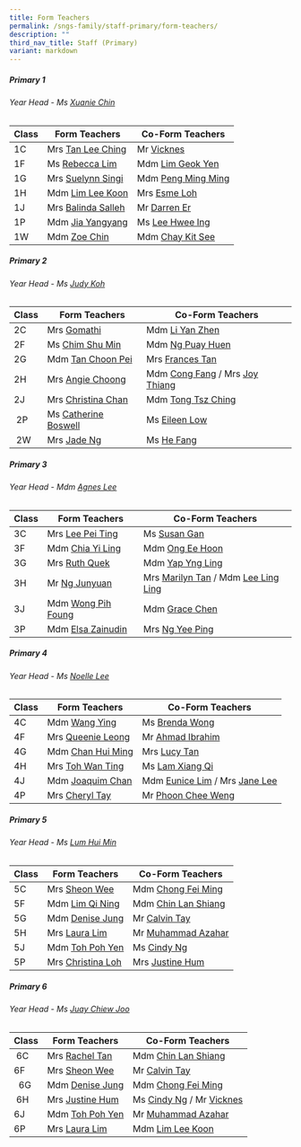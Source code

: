 ```yaml
---
title: Form Teachers
permalink: /sngs-family/staff-primary/form-teachers/
description: ""
third_nav_title: Staff (Primary)
variant: markdown
---
```

##### **Primary 1**
###### Year Head - Ms [Xuanie Chin](mailto:chin_yi_xuan@schools.gov.sg)

| Class | Form Teachers | Co-Form Teachers
| --- | --- | --- |
| 1C | Mrs [Tan Lee Ching](mailto:tan_lee_ching@schools.gov.sg) | Mr [Vicknes](mailto:vicknes_vinayak_veerappan@schools.gov.sg) |
| 1F | Ms [Rebecca Lim](mailto:lim_mei_li@schools.gov.sg) | Mdm [Lim Geok Yen](mailto:lim_geok_yen@schools.gov.sg) |
| 1G | Mrs [Suelynn Singi](mailto:tan_suelynn@schools.gov.sg) | Mdm [Peng Ming Ming](mailto:peng_ming_ming@schools.gov.sg) |
| 1H | Mdm [Lim Lee Koon](mailto:lim_lee_koon_a@schools.gov.sg) | Mrs [Esme Loh](mailto:esme_foo@schools.gov.sg) |
| 1J | Mrs [Balinda Salleh](mailto:balinda_salleh@schools.gov.sg) | Mr [Darren Er](mailto:er_darren@schools.gov.sg) |
| 1P | Mdm [Jia Yangyang](mailto:Jia_Yangyang@schools.gov.sg) | Ms [Lee Hwee Ing](mailto:lee_hwee_ing@schools.gov.sg) |
| 1W | Mdm [Zoe Chin](mailto:chin_yoke_koon@schools.gov.sg) | Mdm [Chay Kit See](mailto:chay_kit_see@schools.gov.sg) |

##### **Primary 2**
###### Year Head - Ms [Judy Koh](mailto:koh_cheng_tee@schools.gov.sg)

| Class | Form Teachers | Co-Form Teachers |
| --- | --- |--- |
| 2C | Mrs [Gomathi](mailto:gomathi_a@schools.gov.sg) | Mdm [Li Yan Zhen](mailto:li_yan_zhen@schools.gov.sg) |
| 2F | Ms [Chim Shu Min](mailto:chim_shu_min@schools.gov.sg) | Mdm [Ng Puay Huen](mailto:ng_puay_huen@schools.gov.sg) |
| 2G | Mdm [Tan Choon Pei](mailto:tan_choon_pei@schools.gov.sg) | Mrs [Frances Tan](mailto:frances_goh_pih_chee@schools.gov.sg) |
| 2H | Mrs [Angie Choong](mailto:chong_sou_foong@schools.gov.sg) | Mdm [Cong Fang](mailto:cong_fang@schools.gov.sg) / Mrs [Joy Thiang](mailto:thiang_yen_ping_joy_a@schools.gov.sg) |
| 2J | Mrs [Christina Chan](mailto:tan_liang_hong_christina@schools.gov.sg) | Mdm [Tong Tsz Ching](mailto:tong_tsz_ching@schools.gov.sg) |
|  2P | Ms [Catherine Boswell](mailto:boswell_catherine@schools.gov.sg) | Ms [Eileen Low](mailto:low_wei_ling_eileen@schools.gov.sg) |
|  2W | Mrs [Jade Ng](mailto:lim_swee_chern_jade@schools.gov.sg) | Ms [He Fang](mailto:he_fang@schools.gov.sg) |

##### **Primary 3**
###### Year Head - Mdm [Agnes Lee](mailto:lee_ling_ling_agnes@schools.gov.sg)

| Class | Form Teachers | Co-Form Teachers |
| --- | --- | --- |
| 3C | Mrs [Lee Pei Ting](mailto:lee_pei_ting@schools.gov.sg) | Ms [Susan Gan](mailto:gan_woon_ee_susan@schools.gov.sg) |
| 3F | Mdm [Chia Yi Ling](mailto:chia_yi_ling@schools.gov.sg) | Mdm [Ong Ee Hoon](mailto:ong_ee_hoon@schools.gov.sg) |
| 3G | Mrs [Ruth Quek](mailto:tan_wee_siew_ruth@schools.gov.sg) | Mdm [Yap Yng Ling](mailto:yap_yng_ling@schools.gov.sg) |
| 3H | Mr [Ng Junyuan](mailto:ng_junyuan@schools.gov.sg) | Mrs [Marilyn Tan](mailto:teo_hong_ling_marilyn@schools.gov.sg) / Mdm [Lee Ling Ling](mailto:lee_ling_ling_a@schools.gov.sg)|
| 3J | Mdm [Wong Pih Foung](mailto:wong_pih_foung@schools.gov.sg) | Mdm [Grace Chen](mailto:chen_suhua@schools.gov.sg) |
| 3P | Mdm [Elsa Zainudin](mailto:suelsa_zainudin@schools.gov.sg) | Mrs [Ng Yee Ping](mailto:peng_yee_peng@schools.gov.sg) |

##### **Primary 4**
###### Year Head - Ms [Noelle Lee](mailto:lee_meiting_noelle_francesca@schools.gov.sg)

| Class | Form Teachers | Co-Form Teachers |
| --- | --- | --- |
| 4C | Mdm [Wang Ying](mailto:wang_ying@schools.gov.sg) | Ms [Brenda Wong](mailto:wong_pek_chin_brenda@schools.gov.sg) |
| 4F | Mrs [Queenie Leong](mailto:chua_bor_chwen_queenie@schools.gov.sg) | Mr [Ahmad Ibrahim](mailto:ahmad_ibrahim_a@schools.gov.sg) |
| 4G | Mdm [Chan Hui Ming](mailto:chan_hui_ming@schools.gov.sg) | Mrs [Lucy Tan](mailto:tan_lucy@schools.gov.sg)  |
| 4H | Mrs [Toh Wan Ting](mailto:chiam_wan_ting@schools.gov.sg) | Ms [Lam Xiang Qi](mailto:Lam_Xiang_Qi@schools.gov.sg) |
| 4J | Mdm [Joaquim Chan](mailto:chan_tsze_min_joaquim@schools.gov.sg) | Mdm [Eunice Lim](mailto:eunice_lim_siew_boon@schools.gov.sg) / Mrs [Jane Lee](mailto:Chua_jie_ying_jane@schools.gov.sg) |
| 4P | Mrs [Cheryl Tay](mailto:kang_liwen_cheryl_ann@schools.gov.sg) |  Mr [Phoon Chee Weng](mailto:phoon_chee_weng@schools.gov.sg) |

##### **Primary 5**
###### Year Head - Ms [Lum Hui Min](mailto:lum_hui_min@schools.gov.sg)

| Class | Form Teachers | Co-Form Teachers |
| --- | --- | --- |
| 5C | Mrs [Sheon Wee](mailto:lee_sze_yuin@schools.gov.sg) | Mdm [Chong Fei Ming](mailto:chong_fei_ming@schools.gov.sg) |
| 5F | Mdm [Lim Qi Ning](mailto:lim_qi_ning@schools.gov.sg) | Mdm [Chin Lan Shiang](mailto:chin_lan_shiang@schools.gov.sg) |
| 5G | Mdm [Denise Jung](mailto:jung_gee_ting@schools.gov.sg) | Mr [Calvin Tay](mailto:tay_ngiang_boon_calvin@schools.gov.sg) |
| 5H | Mrs [Laura Lim](mailto:koh_kim_suat_laura@schools.gov.sg) | Mr [Muhammad Azahar](mailto:muhammad_azahar_rosli@schools.gov.sg) |
| 5J | Mdm [Toh Poh Yen](mailto:toh_poh_yen@schools.gov.sg) | Ms [Cindy Ng](mailto:ng_lai_leng_cindy@schools.gov.sg) |
| 5P | Mrs [Christina Loh](mailto:chee_mei_lan_christina@schools.gov.sg) | Mrs [Justine Hum](mailto:choo_hui_kian@schools.gov.sg) |

##### **Primary 6**
###### Year Head - Ms [Juay Chiew Joo](mailto:juay_chiew_joo@schools.gov.sg) 

| Class | Form Teachers | Co-Form Teachers |
| --- | --- | --- |
|  6C | Mrs [Rachel Tan](mailto:lee_kim_lin_rachel@schools.gov.sg) | Mdm [Chin Lan Shiang](mailto:chin_lan_shiang@schools.gov.sg) |
| 6F | Mrs [Sheon Wee](mailto:lee_sze_yuin@schools.gov.sg) | Mr [Calvin Tay](mailto:tay_ngiang_boon_calvin@schools.gov.sg) |
|   6G  | Mdm [Denise Jung](mailto:jung_gee_ting@schools.gov.sg) | Mdm [Chong Fei Ming](mailto:chong_fei_ming@schools.gov.sg) |
|  6H | Mrs [Justine Hum](mailto:choo_hui_kian@schools.gov.sg) | Ms [Cindy Ng](mailto:ng_lai_leng_cindy@schools.gov.sg) / Mr [Vicknes](mailto:Vicknes_Vinayak_Veerappan@schools.gov.sg)|
| 6J | Mdm [Toh Poh Yen](mailto:toh_poh_yen@schools.gov.sg) | Mr [Muhammad Azahar](mailto:muhammad_azahar_rosli@schools.gov.sg) |
| 6P | Mrs [Laura Lim](mailto:koh_kim_suat_laura@schools.gov.sg) | Mdm [Lim Lee Koon](mailto:lim_lee_koon_a@schools.gov.sg) |